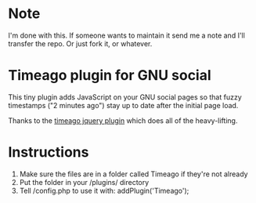 # Note

I'm done with this. If someone wants to maintain it send me a note and I'll transfer the repo. Or just fork it, or whatever.

# Timeago plugin for GNU social

This tiny plugin adds JavaScript on your GNU social pages so that fuzzy
timestamps ("2 minutes ago") stay up to date after the initial page load.

Thanks to the [timeago jquery plugin](http://timeago.yarp.com/) which does
all of the heavy-lifting.

# Instructions

1. Make sure the files are in a folder called Timeago if they're not already
2. Put the folder in your /plugins/ directory
3. Tell /config.php to use it with: addPlugin('Timeago');

